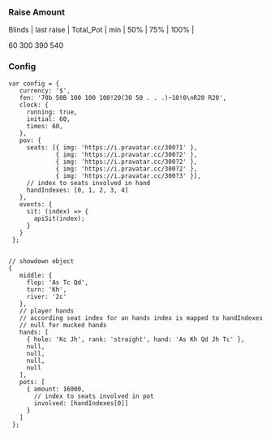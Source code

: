 ### Raise Amount

Blinds | last raise | Total_Pot | min | 50% | 75% | 100% |

60 300 390 540



### Config

    

    var config = {
       currency: '$',
       fen: '70b 50B 100 100 100!20(30 50 . . .)~10!0\nR20 R20',
       clock: {
         running: true,
         initial: 60,
         times: 60,
       },
       pov: {
         seats: [{ img: 'https://i.pravatar.cc/300?1' },
                 { img: 'https://i.pravatar.cc/300?2' },
                 { img: 'https://i.pravatar.cc/300?2' },
                 { img: 'https://i.pravatar.cc/300?2' },
                 { img: 'https://i.pravatar.cc/300?3' }],
         // index to seats involved in hand
         handIndexes: [0, 1, 2, 3, 4]
       },
       events: {
         sit: (index) => {
           apiSit(index);
         }
       }
     };


    // showdown object
    {
       middle: {
         flop: 'As Tc Qd',
         turn: 'Kh',
         river: '2c'
       },
       // player hands
       // according seat index for an hands index is mapped to handIndexes
       // null for mucked hands
       hands: [
         { hole: 'Kc Jh', rank: 'straight', hand: 'As Kh Qd Jh Tc' },
         null,
         null,
         null,
         null
       ],
       pots: [
         { amount: 16000,
           // index to seats involved in pot
           involved: [handIndexes[0]]
         }
       ]
     };
